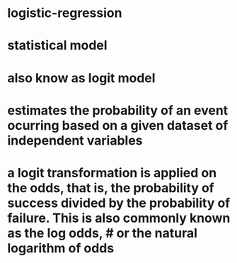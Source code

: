 # logistic-regression

# statistical model
# also know as logit model
# estimates the probability of an event ocurring based on a given dataset of independent variables
# a logit transformation is applied on the odds, that is, the probability of success divided by the probability of failure. This is also commonly known as the log odds,  # or the natural logarithm of odds



